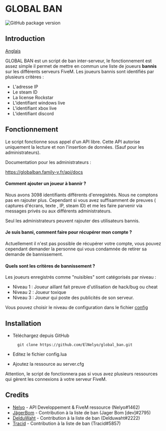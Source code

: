 
# GLOBAL BAN 
![GitHub package version](https://img.shields.io/badge/Version-2.0-brightgreen.svg)

## Introduction
[Anglais](ENGLISH.md) 

GLOBAL BAN est un script de ban inter-serveur, le fonctionnement est assez simple il permet de mettre en commun
une liste de joueurs **bannis** sur les différents serveurs FiveM. 
Les joueurs bannis sont identifiés par plusieurs critères :

- L'adresse IP
- Le steam ID
- La license Rockstar
- L'identifiant windows live
- L'identifiant xbox live
- L'identifiant discord

## Fonctionnement
Le script fonctionne sous appel d'un API libre.
Cette API autorise uniquement la lecture et non l'insertion de données. (Sauf pour les administrateurs).

Documentation pour les administrateurs : 

https://globalban.family-v.fr/api/docs

#### Comment ajouter un joueur à bannir ?
Nous avons 3098 identifiants différents d'enregistrés.
Nous ne comptons pas en rajouter plus. 
Cependant si vous avez suffisamment de preuves ( captures d'écrans, texte , IP, steam ID) et me les faire parvenir via messages privés ou aux différents administrateurs.

Seul les administrateurs peuvent rajouter des utilisateurs bannis.




#### Je suis banni, comment faire pour récupérer mon compte ?
Actuellement il n'est pas possible de récupérer votre compte, vous pouvez cependant demander la personne qui vous condamnée de retirer sa demande de bannissement.  


#### Quels sont les critères de bannissement ?
Les joueurs enregistrés comme "nuisibles" sont catégorisés par niveau :
- Niveau 1 : Joueur aillant fait preuve d'utilisation de hack/bug ou cheat
- Niveau 2 : Joueur toxique 
- Niveau 3 : Joueur qui poste des publicités de son serveur.

Vous pouvez choisir le niveau de configuration dans le fichier [config](Config.lua) 

## Installation
- Téléchargez depuis GitHub 

        git clone https://github.com/ElNelyo/global_ban.git
- Editez le fichier config.lua
- Ajoutez la ressource au server.cfg

Attention, le script de fonctionnera pas si vous avez plusieurs ressources qui gèrent  les connexions à votre serveur FiveM.
 

## Credits

- [Nelyo](https://github.com/ElNelyo)  - API Developpement & FiveM ressource (Nelyo#1462)
- [JägerBom](https://github.com/TanguyOrtegat) - Contribution  à la liste de ban (Jager Bom [dev]#2795)
- [DelduWaht](https://github.com/LuaDeldu) - Contribution à la liste de ban (Delduwaht#2222)
- [Tracid](https://github.com/tracid56) - Contribution à la liste de ban (Tracid#5857)